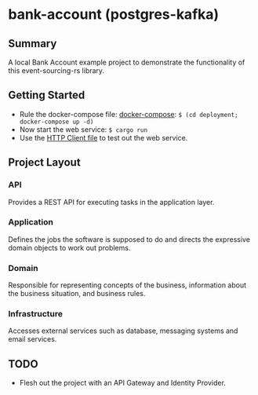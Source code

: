 # bank-account (postgres-kafka)

## Summary

A local Bank Account example project to demonstrate the functionality of this event-sourcing-rs library.

## Getting Started

- Rule the docker-compose file: [docker-compose](https://github.com/docker/compose): `$ (cd deployment; docker-compose up -d)` 
- Now start the web service: `$ cargo run`
- Use the [HTTP Client file](bank_account.http) to test out the web service.

## Project Layout

### API

Provides a REST API for executing tasks in the application layer.

### Application

Defines the jobs the software is supposed to do and directs the expressive domain objects to work out problems.

### Domain

Responsible for representing concepts of the business, information about the business situation, and business rules.

### Infrastructure

Accesses external services such as database, messaging systems and email services.

## TODO

- Flesh out the project with an API Gateway and Identity Provider.